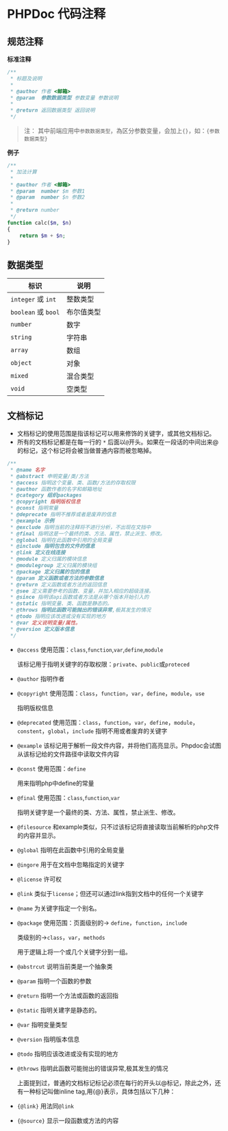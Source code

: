 # PHPDoc 代码注释

## 规范注释

**标准注释**

```php
/**
 * 标题及说明
 *
 * @author 作者 <邮箱>
 * @param  参数数据类型 参数变量 参数说明
 *
 * @return 返回数据类型 返回说明
 */
```

> 注： 其中前端应用中`参数数据类型`，為区分参数变量，会加上`{}`，如：`{参数数据类型}`

**例子**

```php
/**
 * 加法计算
 *
 * @author 作者 <邮箱>
 * @param  number $m 参数1
 * @param  number $n 参数2
 *
 * @return number
 */
function calc($m, $n)
{
    return $m + $n;
}
```

## 数据类型

|标识|说明|
|----|----|
|`integer` 或 `int`|整数类型|
|`boolean` 或 `bool`|布尔值类型|
|`number`|数字|
|`string`|字符串|
|`array`|数组|
|`object`|对象|
|`mixed`|混合类型|
|`void`|空类型|

## 文档标记

- 文档标记的使用范围是指该标记可以用来修饰的关键字，或其他文档标记。
- 所有的文档标记都是在每一行的 `*` 后面以`@`开头。如果在一段话的中间出来@的标记，这个标记将会被当做普通内容而被忽略掉。

```php
/**
 * @name 名字
 * @abstract 申明变量/类/方法
 * @access 指明这个变量、类、函数/方法的存取权限
 * @author 函数作者的名字和邮箱地址
 * @category 组织packages
 * @copyright 指明版权信息
 * @const 指明常量
 * @deprecate 指明不推荐或者是废弃的信息
 * @example 示例
 * @exclude 指明当前的注释将不进行分析，不出现在文挡中
 * @final 指明这是一个最终的类、方法、属性，禁止派生、修改。
 * @global 指明在此函数中引用的全局变量
 * @include 指明包含的文件的信息
 * @link 定义在线连接
 * @module 定义归属的模块信息
 * @modulegroup 定义归属的模块组
 * @package 定义归属的包的信息
 * @param 定义函数或者方法的参数信息
 * @return 定义函数或者方法的返回信息
 * @see 定义需要参考的函数、变量，并加入相应的超级连接。
 * @since 指明该api函数或者方法是从哪个版本开始引入的
 * @static 指明变量、类、函数是静态的。
 * @throws 指明此函数可能抛出的错误异常,极其发生的情况
 * @todo 指明应该改进或没有实现的地方
 * @var 定义说明变量/属性。
 * @version 定义版本信息
 */
```

- `@access`
    使用范围：`class`,`function`,`var`,`define`,`module`
    
    该标记用于指明关键字的存取权限：`private`、`public`或`proteced`

- `@author`
    指明作者

- `@copyright`
    使用范围：`class`，`function`，`var`，`define`，`module`，`use`
    
    指明版权信息

- `@deprecated`
    使用范围：`class`，`function`，`var`，`define`，`module`，`constent`，`global`，`include`
    指明不用或者废弃的关键字

- `@example`
    该标记用于解析一段文件内容，并将他们高亮显示。Phpdoc会试图从该标记给的文件路径中读取文件内容

- `@const`
    使用范围：`define`
    
    用来指明php中define的常量

- `@final`
    使用范围：`class`,`function`,`var`
    
    指明关键字是一个最终的类、方法、属性，禁止派生、修改。

- `@filesource`
    和example类似，只不过该标记将直接读取当前解析的php文件的内容并显示。

- `@global`
    指明在此函数中引用的全局变量

- `@ingore`
    用于在文档中忽略指定的关键字

- `@license`
    许可权

- `@link`
    类似于`license`；但还可以通过link指到文档中的任何一个关键字

- `@name`
    为关键字指定一个别名。

- `@package`
    使用范围：页面级别的-> `define`，`function`，`include`
    
    类级别的->`class`，`var`，`methods`
    
    用于逻辑上将一个或几个关键字分到一组。

- `@abstrcut`
    说明当前类是一个抽象类

- `@param`
    指明一个函数的参数

- `@return`
    指明一个方法或函数的返回指

- `@static`
    指明关建字是静态的。

- `@var`
    指明变量类型

- `@version`
    指明版本信息

- `@todo`
    指明应该改进或没有实现的地方

- `@throws`
    指明此函数可能抛出的错误异常,极其发生的情况
    
    上面提到过，普通的文档标记标记必须在每行的开头以@标记，除此之外，还有一种标记叫做inline tag,用{@}表示，具体包括以下几种：

- `{@link}`
    用法同`@link`

- `{@source}`
    显示一段函数或方法的内容
